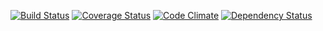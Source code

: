 [![Build Status](https://travis-ci.org/envygeeks/ruby-jekyll3-post-tags.png?branch=master)](https://travis-ci.org/envygeeks/ruby-jekyll3-post-tags) [![Coverage Status](https://coveralls.io/repos/envygeeks/ruby-jekyll3-post-tags/badge.png?branch=master)](https://coveralls.io/r/envygeeks/ruby-jekyll3-post-tags) [![Code Climate](https://codeclimate.com/github/envygeeks/ruby-jekyll3-post-tags/badges/gpa.svg)](https://codeclimate.com/github/envygeeks/ruby-jekyll3-post-tags) [![Dependency Status](https://gemnasium.com/envygeeks/ruby-jekyll3-post-tags.svg)](https://gemnasium.com/envygeeks/ruby-jekyll3-post-tags)
